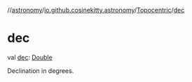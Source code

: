 //[astronomy](../../../index.md)/[io.github.cosinekitty.astronomy](../index.md)/[Topocentric](index.md)/[dec](dec.md)

# dec

val [dec](dec.md): [Double](https://kotlinlang.org/api/latest/jvm/stdlib/kotlin/-double/index.html)

Declination in degrees.
